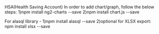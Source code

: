 HSA(Health Saving Account)
In order to add chart/graph, follow the below steps:
1)npm install ng2-charts --save
2)npm install chart.js --save

For alasql library -
1)npm install alasql --save
2)optional for XLSX export: npm install xlsx --save
